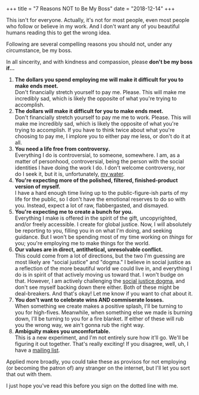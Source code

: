 +++
title = "7 Reasons NOT to Be My Boss"
date = "2018-12-14"
+++

<p class="lede"><span class="dropcap seafoam">T</span>his isn't for everyone. Actually, it's not for most people, even most people who follow or believe in my work. And I don't want any of you beautiful humans reading this to get the wrong idea.

Following are several compelling reasons you should not, under any circumstance, be my boss.

In all sincerity, and with kindness and compassion, please <strong>don't be my boss if...</strong>

<ol>
    <li><strong>The dollars you spend employing me will make it difficult for you to make ends meet.</strong> <br/>
        Don't financially stretch yourself to pay me. Please. This will make me incredibly sad, which is likely the opposite of what you're trying to accomplish.
    <li><strong>The dollars will make it difficult for you to make ends meet.</strong> <br/>
        Don't financially stretch yourself to pay me me to work. Please. This will make me incredibly sad, which is likely the opposite of what you're trying to accomplish. If you have to think twice about what you're choosing to pay me, I implore you to either pay me less, or don't do it at all.
    </li>
    <li><strong>You need a life free from controversy.</strong> <br/>
        Everything I do is controversial, to someone, somewhere. I am, as a matter of personhood, controversial, being the person with the social identities I have doing the work I do. I don't welcome controversy, nor do I seek it, but it is, unfortunately, <a href="https://www.youtube.com/watch?v=8CrOL-ydFMI" title="David Foster Wallace 'This is Water' Speech">my water</a>.</li>
    <li><strong>You're expecting more of the polished, filtered, finished-product version of myself.</strong> <br/>
        I have a hard enough time living up to the public-figure-ish parts of my life for the public, so I don't have the emotional reserves to do so with you. Instead, expect a lot of raw, flabbergasted, and dismayed.</li>
    <li><strong>You're expecting me to create a bunch for you.</strong><br/>
        Everything I make is offered in the spirit of the gift, uncopyrighted, and/or freely accessible. I create for global justice. Now, I will absolutely be reporting to you, filling you in on what I'm doing, and seeking guidance. But I won't be spending most of my time working on <em>things</em> for you; you're employing me to make things for the world.</li>
    <li><strong>Our values are in direct, antithetical, unresolvable conflict.</strong> <br/>
        This could come from a lot of directions, but the two I'm guessing are most likely are "social justice" and "dogma." I believe in social justice as a reflection of the more beautiful world we could live in, and everything I do is in spirit of that actively moving us toward that. I won't budge on that. However, I am actively challenging the <a href="https://itspronouncedmetrosexual.com/tag/social-justice-dogma/" title="social justice dogma">social justice dogma</a>, and don't see myself backing down there either. Both of these might be deal-breakers. And that's okay! Let me know if you want to chat about it.
    </li>
    <li><strong>You don't want to celebrate wins AND commiserate losses.</strong> <br/>
        When something we create makes a positive splash, I'll be turning to you for high-fives. Meanwhile, when something else we made is burning down, I'll be turning to you for a fire blanket. If either of these will rub you the wrong way, we ain't gonna rub the right way.
    </li>
    <li><strong>Ambiguity makes you uncomfortable.</strong><br/>
        This is a new experiment, and I'm not entirely sure how it'll go. We'll be figuring it out together. That's really exciting! If you disagree, well, uh, I have a <a href="https://app.convertkit.com/landing_pages/402557?v=7" title="Sam Killermann Mailing List">mailing list</a>.
    </li>
</ol>

Applied more broadly, you could take these as provisos for not employing (or becoming the patron of) any stranger on the internet, but I'll let you sort that out with them.

I just hope you've read this before you sign on the dotted line with me.
